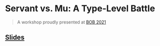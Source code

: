 # Servant vs. Mu: A Type-Level Battle

> A workshop proudly presented at [BOB 2021](https://bobkonf.de/2021/en/program.html)

## [Slides](http://serras.github.io/bob2021-mu/slides)